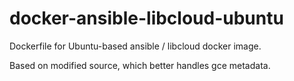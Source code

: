 # docker-ansible-libcloud-ubuntu

Dockerfile for Ubuntu-based ansible / libcloud docker image.

Based on modified source, which better handles gce metadata.
